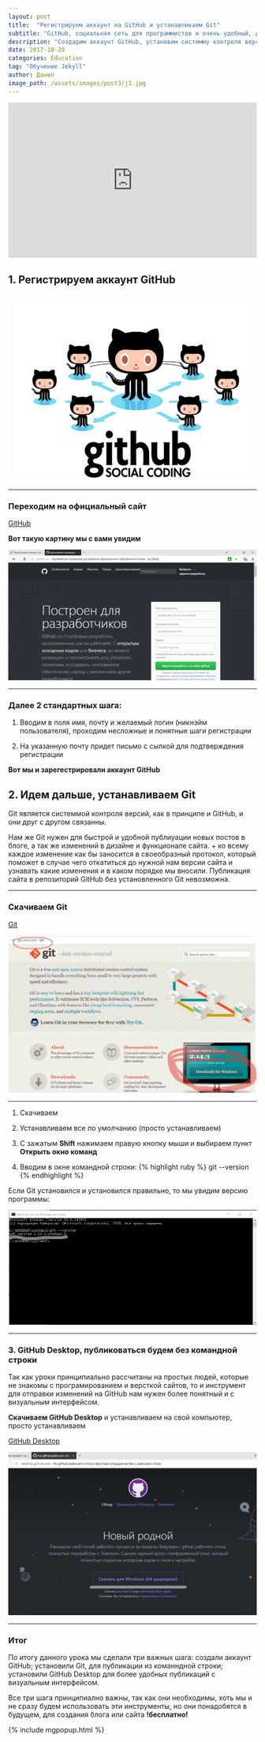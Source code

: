```yaml
---
layout: post
title:  "Регистрируем аккаунт на GitHub и устанавливаем Git"
subtitle: "GitHub, социальная сеть для программистов и очень удобный, доступный и бесплатный хостинг для статических сайтов и сайтов созданных на Jekyll, что нам очень удобно)))"
description: "Создадим аккаунт GitHub, установим системму контроля версий Git и по совместительству программу для публикации локальных изменений файлов в репозиторий на GitHub, а так же скачаем и установим GitHub Desktop, которая делает тоже что и гит, но есть визуальный интерфейс"
date: 2017-10-28
categories: Education
tag: "Обучение Jekyll"
author: Данил
image_path: /assets/images/post3/j1.jpg
---
```



<iframe width="100%" height="315" src="https://www.youtube.com/embed/Z_S2A3Z8o4Y" frameborder="0" gesture="media" allowfullscreen></iframe>



## 1. Регистрируем аккаунт GitHub

<a href="/assets/images/post3/j2.jpg" class="library item">
  <img src="/assets/images/post3/j2.jpg" alt="step1 histat.ml-post3">
</a>

----------

### Переходим на официальный сайт

<a href="https://github.com/" target="_blank">GitHub</a>

**Вот такую картину мы с вами увидим**

<a href="/assets/images/post3/j3.png" class="library item">
  <img src="/assets/images/post3/j3.png" alt="github-reg histat.ml-post3">
</a>

----------

### Далее 2 стандартных шага:

1. Вводим в поля имя, почту и желаемый логин (никнэйм пользователя), проходим несложные и понятные шаги регистрации

2. На указанную почту придет письмо с сылкой для подтверждения регистрации

**Вот мы и зарегестрировали аккаунт GitHub**

## 2. Идем дальше, устанавливаем Git

Git является системмой контроля версий, как в принципе и GitHub, и они друг с другом связанны.

Нам же Git нужен для быстрой и удобной публиуации новых постов в блоге, а так же изменений в дизайне и функционале сайта. + ко всему каждое изменение как бы заносится в своеобразный протокол, который поможет в случае чего откатиться до нужной нам версии сайта и узнавать какие изменения и в каком порядке мы вносили. Публикация сайта в репозиторий GitHub без установленного Git невозможна.

----------

### Скачиваем Git

<a href="https://git-scm.com/" target="_blank">Git</a>

<a href="/assets/images/post3/j4.jpg" class="library item">
  <img src="/assets/images/post3/j4.jpg" alt="git-download histat.ml-post3">
</a>

----------


1. Скачиваем

2. Устанавливаем все по умолчанию (просто устанавливаем)

3. С зажатым **Shift** нажимаем правую кнопку мыши и выбираем пункт **Открыть окно команд**

4. Вводим в окне командной строки:
{% highlight ruby %} 
git --version
{% endhighlight %}

Если Git установился и установился правильно, то мы увидим версию программы:

<a href="/assets/images/post3/j5.png" class="library item">
  <img src="/assets/images/post3/j5.png" alt="git-version histat.ml-post3">
</a>

----------

### 3. GitHub Desktop, публиковаться будем без командной строки

Так как уроки принципиально рассчитаны на простых людей, которые не знакомы с програмированием и версткой сайтов, то и инструмент для отправки изменений на GitHub нам нужен более понятный и с визуальным интерфейсом.

**Скачиваем GitHub Desktop** и устанавливаем на свой компьютер, просто устанавливаем

<a href="https://desktop.github.com/" target="_blank">GitHub Desktop</a>

<a href="/assets/images/post3/j6.png" class="library item">
  <img src="/assets/images/post3/j6.png" alt="git-version histat.ml-post3">
</a>

----------

### Итог 

По итогу данного урока мы сделали три важных шага: создали аккаунт GitHub; установили Git, для публикации из команндной строки; установили GitHub Desktop для более удобных публикаций с визуальным интерфейсом.

Все три шага принципиално важны, так как они необходимы, хоть мы и не сразу будем использовать эти инструменты, но они понадобятся в будущем, для создания блога или сайта **!бесплатно!**

{% include mgpopup.html %}